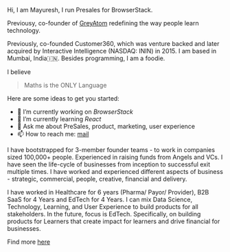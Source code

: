 Hi, I am Mayuresh, I run Presales for BrowserStack. 

Previousy, co-founder of [GreyAtom](https://greyatom.com) redefining the way people learn technology. 

Previously, co-founded Customer360, which was venture backed and later acquired by Interactive Intelligence (NASDAQ: ININ) in 2015. I am based in Mumbai, India🇮🇳.  Besides programming, I am a foodie. 

I believe 
> Maths is the ONLY Language

Here are some ideas to get you started:

- 🔭 I’m currently working on *BrowserStack*
- 🌱 I’m currently learning *React*
- 💬 Ask me about PreSales, product, marketing, user experience 
- 📫 How to reach me: [mail](mailto:mayuresh.shilotri@gmail.com)

I have bootstrapped for 3-member founder teams - to work in companies sized 100,000+ people. Experienced in raising funds from Angels and VCs. I have seen the life-cycle of businesses from inception to successful exit multiple times. I have worked and experienced different aspects of business - strategic, commercial, people, creative, financial and delivery.

I have worked in Healthcare for 6 years (Pharma/ Payor/ Provider), B2B SaaS for 4 Years and EdTech for 4 Years. I can mix Data Science, Technology, Learning, and User Experience to build products for all stakeholders. In the future, focus is EdTech. Specifically, on building products for Learners that create impact for learners and drive financial for businesses.

Find more [here](https://www.shilotri.com)